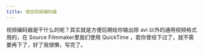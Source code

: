 ```yaml
---
title: 增加视频编码器
---
```


视频编码器是干什么的呢？其实就是方便后期给你输出除 avi 以外的通用视频格式用的，在 Source Filmmaker里我们使用 QuickTime ，若你曾经下过了，就不需要再下了，好了我很懒，写完了。
